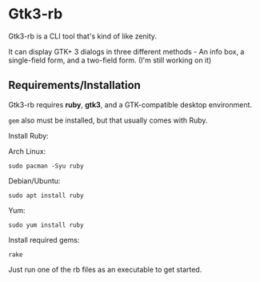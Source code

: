 # Gtk3-rb
Gtk3-rb is a CLI tool that's kind of like zenity.

It can display GTK+ 3 dialogs in three different methods - An info box, a single-field form, and a two-field form. (I'm still working on it)

## Requirements/Installation
Gtk3-rb requires **ruby**, **gtk3**, and a GTK-compatible desktop environment.

`gem` also must be installed, but that usually comes with Ruby.

Install Ruby:

Arch Linux:
```console
sudo pacman -Syu ruby
```
Debian/Ubuntu:
```console
sudo apt install ruby
```
Yum:
```console
sudo yum install ruby
```

Install required gems:
```console
rake
```

Just run one of the rb files as an executable to get started.

